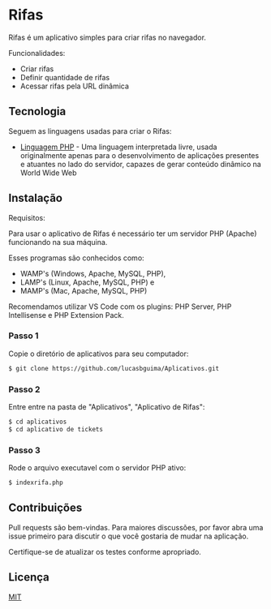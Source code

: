 # Rifas

Rifas é um aplicativo simples para criar rifas no navegador.

Funcionalidades:

- Criar rifas
- Definir quantidade de rifas
- Acessar rifas pela URL dinâmica

## Tecnologia

Seguem as linguagens usadas para criar o Rifas:

- [Linguagem PHP](https://www.php.net/manual/) - Uma linguagem interpretada livre, usada originalmente apenas para o desenvolvimento de aplicações presentes e atuantes no lado do servidor, capazes de gerar conteúdo dinâmico na World Wide Web

## Instalação

Requisitos:

Para usar o aplicativo de Rifas é necessário ter um servidor PHP (Apache) funcionando na sua máquina. 

Esses programas são conhecidos como:

- WAMP's (Windows, Apache, MySQL, PHP),
- LAMP's (Linux, Apache, MySQL, PHP) e
- MAMP's (Mac, Apache, MySQL, PHP)

Recomendamos utilizar VS Code com os plugins: PHP Server, PHP Intellisense e PHP Extension Pack.

### Passo 1

Copie o diretório de aplicativos para seu computador:

```bash
$ git clone https://github.com/lucasbguima/Aplicativos.git
```

### Passo 2

Entre entre na pasta de "Aplicativos", "Aplicativo de Rifas":

```bash
$ cd aplicativos
$ cd aplicativo de tickets
```

### Passo 3

Rode o arquivo executavel com o servidor PHP ativo:
```bash
$ indexrifa.php
```

## Contribuições
Pull requests são bem-vindas. Para maiores discussões, por favor abra uma issue primeiro para discutir o que você gostaria de mudar na aplicação.

Certifique-se de atualizar os testes conforme apropriado.

## Licença
[MIT](https://choosealicense.com/licenses/mit/)
